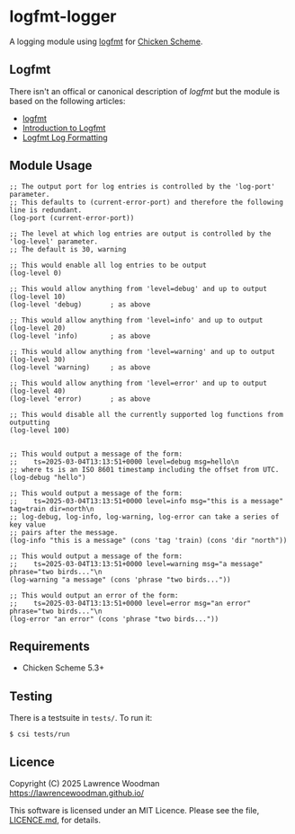 logfmt-logger
=============
A logging module using [logfmt](https://brandur.org/logfmt) for [Chicken Scheme](https://call-cc.org/).


Logfmt
-------
There isn't an offical or canonical description of _logfmt_ but the module is based on the following articles:
* [logfmt](https://brandur.org/logfmt)
* [Introduction to Logfmt](https://betterstack.com/community/guides/logging/logfmt/)
* [Logfmt Log Formatting](https://docs.appsignal.com/logging/formatting/logfmt.html)


Module Usage
------------

```
;; The output port for log entries is controlled by the 'log-port' parameter.
;; This defaults to (current-error-port) and therefore the following line is redundant.
(log-port (current-error-port))

;; The level at which log entries are output is controlled by the 'log-level' parameter.
;; The default is 30, warning

;; This would enable all log entries to be output
(log-level 0)

;; This would allow anything from 'level=debug' and up to output
(log-level 10)
(log-level 'debug)       ; as above

;; This would allow anything from 'level=info' and up to output
(log-level 20)
(log-level 'info)        ; as above

;; This would allow anything from 'level=warning' and up to output
(log-level 30)
(log-level 'warning)     ; as above

;; This would allow anything from 'level=error' and up to output
(log-level 40)
(log-level 'error)       ; as above

;; This would disable all the currently supported log functions from outputting
(log-level 100)


;; This would output a message of the form:
;;    ts=2025-03-04T13:13:51+0000 level=debug msg=hello\n
;; where ts is an ISO 8601 timestamp including the offset from UTC.
(log-debug "hello")

;; This would output a message of the form:
;;    ts=2025-03-04T13:13:51+0000 level=info msg="this is a message" tag=train dir=north\n
;; log-debug, log-info, log-warning, log-error can take a series of key value
;; pairs after the message.
(log-info "this is a message" (cons 'tag 'train) (cons 'dir "north"))

;; This would output a message of the form:
;;    ts=2025-03-04T13:13:51+0000 level=warning msg="a message" phrase="two birds..."\n
(log-warning "a message" (cons 'phrase "two birds..."))

;; This would output an error of the form:
;;    ts=2025-03-04T13:13:51+0000 level=error msg="an error" phrase="two birds..."\n
(log-error "an error" (cons 'phrase "two birds..."))
```



Requirements
------------
* Chicken Scheme 5.3+


Testing
-------
There is a testsuite in `tests/`.  To run it:

    $ csi tests/run


Licence
-------
Copyright (C) 2025 Lawrence Woodman <https://lawrencewoodman.github.io/>

This software is licensed under an MIT Licence.  Please see the file, [LICENCE.md](https://github.com/lawrencewoodman/logfmt-logger-egg/blob/master/LICENCE.md), for details.

